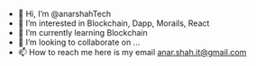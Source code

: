- 👋 Hi, I’m @anarshahTech
- 👀 I’m interested in Blockchain, Dapp, Morails, React
- 🌱 I’m currently learning Blockchain
- 💞️ I’m looking to collaborate on ...
- 📫 How to reach me here is my email anar.shah.it@gmail.com

<!---
anarshahTech/anarshahTech is a ✨ special ✨ repository because its `README.md` (this file) appears on your GitHub profile.
You can click the Preview link to take a look at your changes.
--->
